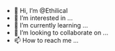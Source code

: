 - 👋 Hi, I’m @Ethilical
- 👀 I’m interested in ...
- 🌱 I’m currently learning ...
- 💞️ I’m looking to collaborate on ...
- 📫 How to reach me ...

<!---
Ethilical/Ethilical is a ✨ special ✨ repository because its `README.md` (this file) appears on your GitHub profile.
You can click the Preview link to take a look at your changes.
--->
